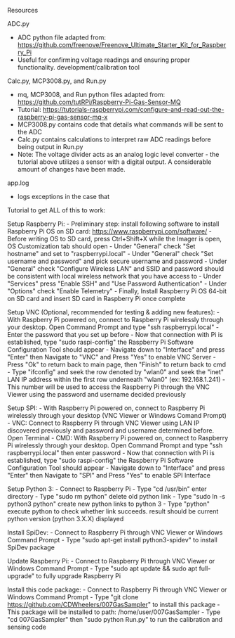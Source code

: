 Resources

ADC.py
- ADC python file adapted from: https://github.com/freenove/Freenove_Ultimate_Starter_Kit_for_Raspberry_Pi
- Useful for confirming voltage readings and ensuring proper functionality. development/calibration tool


Calc.py, MCP3008.py, and Run.py
- mq, MCP3008, and Run python files adapted from: https://github.com/tutRPi/Raspberry-Pi-Gas-Sensor-MQ
- Tutorial: https://tutorials-raspberrypi.com/configure-and-read-out-the-raspberry-pi-gas-sensor-mq-x
- MCP3008.py contains code that details what commands will be sent to the ADC
- Calc.py contains calculations to interpret raw ADC readings before being output in Run.py
- Note: The voltage divider acts as an analog logic level converter - the tutorial above utilizes a sensor with a digital output. A considerable amount of changes have been made.

app.log
- logs exceptions in the case that 

Tutorial to get ALL of this to work:	

Setup Raspberry Pi:
	- Preliminary step: install following software to install Raspberry Pi OS on SD card: https://www.raspberrypi.com/software/
	- Before writing OS to SD card, press Ctrl+Shift+X while the Imager is open, OS Customization tab should open
	- Under "General" check "Set hostname" and set to "raspberrypi.local"
	- Under "General" check "Set username and password" and pick secure username and password
	- Under "General" check "Configure Wireless LAN" and SSID and password should be consistent with local wireless network that you have access to
	- Under "Services" press "Enable SSH" and "Use Password Authentication"
	- Under "Options" check "Enable Telemetry"
	- Finally, Install Raspberry Pi OS 64-bit on SD card and insert SD card in Raspberry Pi once complete

Setup VNC (Optional, recommended for testing & adding new features):
	- With Raspberry Pi powered on, connect to Raspberry Pi wirelessly through your desktop. Open Command Prompt and type "ssh raspberrypi.local"
	- Enter the password that you set up before
	- Now that connection with Pi is established, type "sudo raspi-config" the Raspberry Pi Software Configuration Tool should appear
	- Navigate down to "Interface" and press "Enter" then Navigate to "VNC" and Press "Yes" to enable VNC Server
	- Press "Ok" to return back to main page, then "Finish" to return back to cmd
	- Type "ifconfig" and seek the row denoted by "wlan0" and seek the "inet" LAN IP address within the first row underneath "wlan0" (ex: 192.168.1.241)
	- This number will be used to access the Raspberry Pi through the VNC Viewer using the password and username decided previously

Setup SPI:
	- With Raspberry Pi powered on, connect to Raspberry Pi wirelessly through your desktop (VNC Viewer or Windows Comand Prompt)
		- VNC: Connect to Raspberry Pi through VNC Viewer using LAN IP discovered previously and password and username determined before. Open Terminal
		- CMD: With Raspberry Pi powered on, connect to Raspberry Pi wirelessly through your desktop. Open Command Prompt and type "ssh raspberrypi.local" then enter password
	- Now that connection with Pi is established, type "sudo raspi-config" the Raspberry Pi Software Configuration Tool should appear
	- Navigate down to "Interface" and press "Enter" then Navigate to "SPI" and Press "Yes" to enable SPI Interface
	
Setup Python 3:
	- Connect to Raspberry Pi
	- Type "cd /usr/bin" enter directory
	- Type "sudo rm python" delete old python link
	- Type "sudo ln -s python3 python" create new python links to python 3
	- Type "python" execute python to check whether link succeeds. result should be current python version (python 3.X.X) displayed

Install SpiDev:
	- Connect to Raspberry Pi through VNC Viewer or Windows Command Prompt
	- Type "sudo apt-get install python3-spidev" to install SpiDev package

Update Raspberry Pi:
	- Connect to Raspberry Pi through VNC Viewer or Windows Command Prompt
	- Type "sudo apt update && sudo apt full-upgrade" to fully upgrade Raspberry Pi

Install this code package:
	- Connect to Raspberry Pi through VNC Viewer or Windows Command Prompt
	- Type "git clone https://github.com/CDWheelers/007GasSampler" to install this package
 	- This package will be installed to path: /home/user/007GasSampler
  	- Type "cd 007GasSampler" then "sudo python Run.py" to run the calibration and sensing code


   

